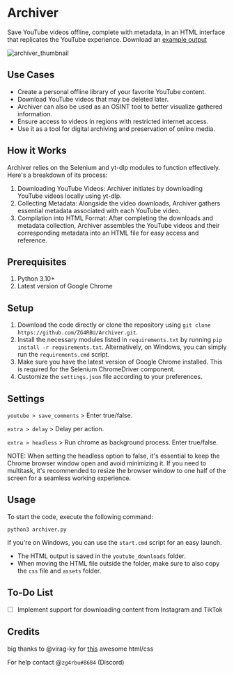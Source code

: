 # Archiver    
Save YouTube videos offline, complete with metadata, in an HTML interface that replicates the YouTube experience.
Download an [example output](https://f92.workupload.com/download/vSNxwUTLU36)

![archiver_thumbnail](https://i.imgur.com/0KuTe24.png)

## Use Cases
- Create a personal offline library of your favorite YouTube content.
- Download YouTube videos that may be deleted later.
- Archiver can also be used as an OSINT tool to better visualize gathered information.
- Ensure access to videos in regions with restricted internet access.
- Use it as a tool for digital archiving and preservation of online media.

## How it Works
Archiver relies on the Selenium and yt-dlp modules to function effectively. Here's a breakdown of its process:

1. Downloading YouTube Videos: Archiver initiates by downloading YouTube videos locally using yt-dlp.
2. Collecting Metadata: Alongside the video downloads, Archiver gathers essential metadata associated with each YouTube video.
3. Compilation into HTML Format: After completing the downloads and metadata collection, Archiver assembles the YouTube videos and their corresponding metadata into an HTML file for easy access and reference.

## Prerequisites
1. Python 3.10+
2. Latest version of Google Chrome

## Setup
1. Download the code directly or clone the repository using `git clone https://github.com/ZG4RBU/Archiver.git`.
2. Install the necessary modules listed in `requirements.txt` by running `pip install -r requirements.txt`. Alternatively, on Windows, you can simply run the `requirements.cmd` script.
3. Make sure you have the latest version of Google Chrome installed. This is required for the Selenium ChromeDriver component.
4. Customize the `settings.json` file according to your preferences.

## Settings
`youtube > save_comments` > Enter true/false.

`extra > delay` > Delay per action.

`extra > headless` > Run chrome as background process. Enter true/false.

NOTE:
When setting the headless option to false, it's essential to keep the Chrome browser window open and avoid minimizing it. If you need to multitask, it's recommended to resize the browser window to one half of the screen for a seamless working experience.


## Usage
To start the code, execute the following command:
```
python3 archiver.py
```
If you're on Windows, you can use the `start.cmd` script for an easy launch.
- The HTML output is saved in the `youtube_downloads` folder.
- When moving the HTML file outside the folder, make sure to also copy the `css` file and `assets` folder.

## To-Do List
- [ ] Implement support for downloading content from Instagram and TikTok

## Credits
big thanks to @virag-ky for [this](https://github.com/virag-ky/Youtube-Clone) awesome html/css  

For help contact @`zg4rbu#8684` (Discord)
